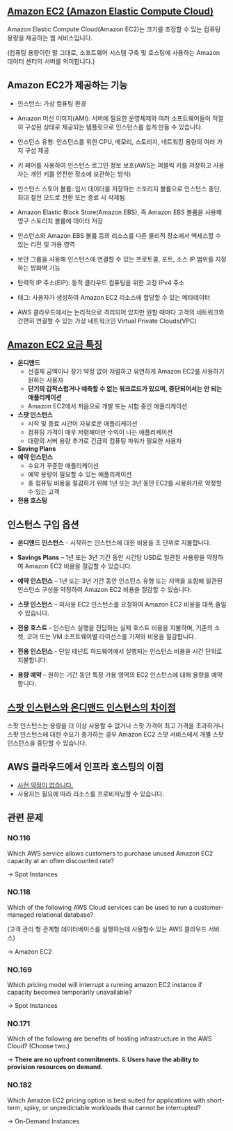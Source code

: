 ## [Amazon EC2 (Amazon Elastic Compute Cloud)](https://docs.aws.amazon.com/ko_kr/AWSEC2/latest/UserGuide/concepts.html)

Amazon Elastic Compute Cloud(Amazon EC2)는 크기를 조정할 수 있는 컴퓨팅 용량을 제공하는 웹 서비스입니다.

(컴퓨팅 용량이란 말 그대로, 소프트웨어 시스템 구축 및 호스팅에 사용하는 Amazon 데이터 센터의 서버를 의미합니다.)

## Amazon EC2가 제공하는 기능

   * 인스턴스: 가상 컴퓨팅 환경

   * Amazon 머신 이미지(AMI): 서버에 필요한 운영체제와 여러 소프트웨어들이 적절히 구성된 상태로 제공되는 템플릿으로 인스턴스를 쉽게 만들 수 있습니다.

   * 인스턴스 유형: 인스턴스를 위한 CPU, 메모리, 스토리지, 네트워킹 용량의 여러 가지 구성 제공

   * 키 페어를 사용하여 인스턴스 로그인 정보 보호(AWS는 퍼블릭 키를 저장하고 사용자는 개인 키를 안전한 장소에 보관하는 방식)

   * 인스턴스 스토어 볼륨: 임시 데이터를 저장하는 스토리지 볼륨으로 인스턴스 중단, 최대 절전 모드로 전환 또는 종료 시 삭제됨

   * Amazon Elastic Block Store(Amazon EBS), 즉 Amazon EBS 볼륨을 사용해 영구 스토리지 볼륨에 데이터 저장

   * 인스턴스와 Amazon EBS 볼륨 등의 리소스를 다른 물리적 장소에서 액세스할 수 있는 리전 및 가용 영역

   * 보안 그룹을 사용해 인스턴스에 연결할 수 있는 프로토콜, 포트, 소스 IP 범위를 지정하는 방화벽 기능

   * 탄력적 IP 주소(EIP): 동적 클라우드 컴퓨팅을 위한 고정 IPv4 주소

   * 태그: 사용자가 생성하여 Amazon EC2 리소스에 할당할 수 있는 메타데이터

   * AWS 클라우드에서는 논리적으로 격리되어 있지만 원할 때마다 고객의 네트워크와 간편히 연결할 수 있는 가상 네트워크인 Virtual Private Clouds(VPC)

## [Amazon EC2 요금 특징](https://aws.amazon.com/ko/ec2/pricing/?nc1=h_ls)

   * **온디맨드**
      * 선결제 금액이나 장기 약정 없이 저렴하고 유연하게 Amazon EC2를 사용하기 원하는 사용자
      * **단기의 갑작스럽거나 예측할 수 없는 워크로드가 있으며, 중단되어서는 안 되는 애플리케이션**
      * Amazon EC2에서 처음으로 개발 또는 시험 중인 애플리케이션
   * **스팟 인스턴스**
      * 시작 및 종료 시간이 자유로운 애플리케이션
      * 컴퓨팅 가격이 매우 저렴해야만 수익이 나는 애플리케이션
      * 대량의 서버 용량 추가로 긴급히 컴퓨팅 파워가 필요한 사용자
   * **Saving Plans**
   * **예약 인스턴스**
      * 수요가 꾸준한 애플리케이션
      * 예약 용량이 필요할 수 있는 애플리케이션
      * 총 컴퓨팅 비용을 절감하기 위해 1년 또는 3년 동안 EC2를 사용하기로 약정할 수 있는 고객
   * **전용 호스팅**



## 인스턴스 구입 옵션

   * **온디맨드 인스턴스** - 시작하는 인스턴스에 대한 비용을 초 단위로 지불합니다.

   * **Savings Plans** – 1년 또는 3년 기간 동안 시간당 USD로 일관된 사용량을 약정하여 Amazon EC2 비용을 절감할 수 있습니다.

   * **예약 인스턴스** – 1년 또는 3년 기간 동안 인스턴스 유형 또는 지역을 포함해 일관된 인스턴스 구성을 약정하여 Amazon EC2 비용을 절감할 수 있습니다.

   * **스팟 인스턴스** – 미사용 EC2 인스턴스를 요청하여 Amazon EC2 비용을 대폭 줄일 수 있습니다.

   * **전용 호스트** - 인스턴스 실행을 전담하는 실제 호스트 비용을 지불하며, 기존의 소켓, 코어 또는 VM 소프트웨어별 라이선스를 가져와 비용을 절감합니다.

   * **전용 인스턴스** - 단일 테넌트 하드웨어에서 실행되는 인스턴스 비용을 시간 단위로 지불합니다.

   * **용량 예약** – 원하는 기간 동안 특정 가용 영역의 EC2 인스턴스에 대해 용량을 예약합니다.

## [스팟 인스턴스와 온디맨드 인스턴스의 차이점](https://docs.aws.amazon.com/ko_kr/AWSEC2/latest/UserGuide/using-spot-instances.html)

 스팟 인스턴스는 용량을 더 이상 사용할 수 없거나 스팟 가격이 최고 가격을 초과하거나 스팟 인스턴스에 대한 수요가 증가하는 경우 Amazon EC2 스팟 서비스에서 개별 스팟 인스턴스을 중단할 수 있습니다.
 
## AWS 클라우드에서 인프라 호스팅의 이점

   * [사전 약정이 없습니다.](https://docs.aws.amazon.com/ko_kr/AWSEC2/latest/UserGuide/ec2-reserved-instances.html)
   * 사용자는 필요에 따라 리소스를 프로비저닝할 수 있습니다.

## 관련 문제

### NO.116 

Which AWS service allows customers to purchase unused Amazon EC2 capacity at an often discounted rate?

-> Spot Instances

### NO.118 

Which of the following AWS Cloud services can be used to run a customer-managed relational database?

(고객 관리 형 관계형 데이터베이스를 실행하는데 사용할수 있는 AWS 클라우드 서비스)

-> Amazon EC2

### NO.169 
Which pricing model will interrupt a running amazon EC2 instance if capacity becomes temporarily unavailable?

-> Spot Instances

### NO.171 
Which of the following are benefits of hosting infrastructure in the AWS Cloud? (Choose two.)

-> **There are no upfront commitments.** &  **Users have the ability to provision resources on demand.**

### NO.182
Which Amazon EC2 pricing option is best suited for applications with short-term, spiky, or unpredictable workloads that cannot be interrupted?

-> On-Demand Instances
